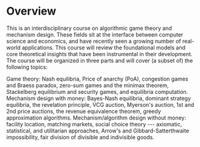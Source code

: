 # Overview
This is an interdisciplinary course on algorithmic game theory and mechanism design. These fields sit at the interface between computer science and economics, and have recently seen a growing number of real-world applications. This course will review the foundational models and core theoretical insights that have been instrumental in their development. The course will be organized in three parts and will cover (a subset of) the following topics:

Game theory: Nash equilibria, Price of anarchy (PoA), congestion games and Braess paradox, zero-sum games and the minimax theorem, Stackelberg equilibrium and security games, and equilibria computation.
Mechanism design with money: Bayes-Nash equilibria, dominant strategy equilibria, the revelation principle, VCG auction, Myerson's auction, 1st and 2nd price auctions, the revenue equivalence theorem, greedy approximation algorithms.
Mechanism/algorithm design without money: facility location, matching markets, social choice theory --- axiomatic, statistical, and utilitarian approaches, Arrow's and Gibbard-Satterthwaite impossibility, fair division of divisible and indivisible goods.
